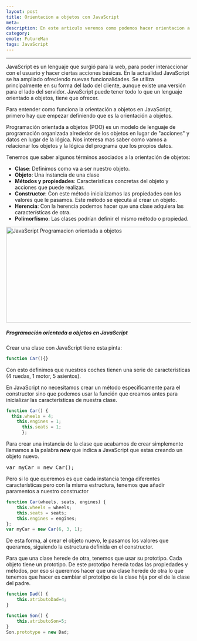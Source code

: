 ```yaml
---
layout: post
title: Orientacion a objetos con JavaScript 
meta: 
description: En este articulo veremos como podemos hacer orientacion a objetos usando JavaScript.
category:
emote: FutureMan
tags: JavaScript
---
```


***

JavaScript es un lenguaje que surgió para la web, para poder interaccionar con el usuario y hacer ciertas acciones básicas. En la actualidad JavaScript se ha ampliado ofreciendo nuevas funcionalidades. Se utiliza principalmente en su forma del lado del cliente, aunque existe una versión para el lado del servidor. JavaScript puede tener todo lo que un lenguaje orientado a objetos, tiene que ofrecer.

Para entender como funciona la orientación a objetos en JavaScript, primero hay que empezar definiendo que es la orientación a objetos.

Programación orientada a objetos (POO) es un modelo de lenguaje de programación organizada alrededor de los objetos en lugar de "acciones" y datos en lugar de la lógica. Nos interesa mas saber como vamos a relacionar los objetos y la lógica del programa que los propios datos.

Tenemos que saber algunos términos asociados a la orientación de objetos:
<ul>
    <quote>
        <li><strong>Clase</strong>: Definimos como va a ser nuestro objeto.</li>
        <li><strong>Objeto</strong>: Una instancia de una clase</li>
        <li><strong>Métodos y propiedades</strong>: Características concretas del objeto y acciones que puede realizar.</li>
        <li><strong>Constructor</strong>: Con este método inicializamos las propiedades con los valores que le pasamos. Este método se ejecuta al crear un objeto.</li>
        <li><strong>Herencia</strong>: Con la herencia podemos hacer que una clase adquiera las características de otra.</li>
        <li><strong>Polimorfismo</strong>: Las clases podrían definir el mismo método o propiedad.</li>
    </quote>
</ul>
<a href="http://i.imgur.com/xsxithS.jpg"><img class="responsive-img" src="http://i.imgur.com/xsxithS.jpg" alt="JavaScript Programacion orientada a objetos" width="523" height="260" /></a>
<h5>Programación orientada a objetos en JavaScript</h5>
Crear una clase con JavaScript tiene esta pinta:

```javascript
function Car(){}
```

Con esto definimos que nuestros coches tienen una serie de caracteristicas (4 ruedas, 1 motor, 5 asientos).

En JavaScript no necesitamos crear un método específicamente para el constructor sino que podemos usar la función que creamos antes para inicializar las características de nuestra clase.
```javascript
function Car() {
  this.wheels = 4;
    this.engines = 1;
      this.seats = 1;
      };
```
Para crear una instancia de la clase que acabamos de crear simplemente llamamos a la palabra <em><strong>new </strong></em>que indica a JavaScript que estas creando un objeto nuevo.
<pre class="lang:default decode:true">var myCar = new Car();</pre>
Pero si lo que queremos es que cada instancia tenga diferentes características pero con la misma estructura, tenemos que añadir paramentos a nuestro constructor

```javascript
function Car(wheels, seats, engines) {
    this.wheels = wheels;
    this.seats = seats;
    this.engines = engines;
};
var myCar = new Car(6, 3, 1);
```
De esta forma, al crear el objeto nuevo, le pasamos los valores que queramos, siguiendo la estructura definida en el constructor.

Para que una clase herede de otra, tenemos que usar su prototipo. Cada objeto tiene un prototipo. De este prototipo hereda todas las propiedades y métodos, por eso si queremos hacer que una clase herede de otra lo que tenemos que hacer es cambiar el prototipo de la clase hija por el de la clase del padre.

```javascript
function Dad() {
    this.atributoDad=4;
}

function Son() {
    this.atributoSon=5;
}
Son.prototype = new Dad;
```
